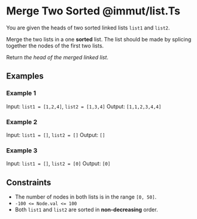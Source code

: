 # Merge Two Sorted @immut/list.Ts

You are given the heads of two sorted linked lists `list1` and `list2`.

Merge the two lists in a one **sorted** list. The list should be made by splicing together the nodes of the first two lists.

Return _the head of the merged linked list_.

## Examples

### Example 1

Input: `list1 = [1,2,4]`, `list2 = [1,3,4]`
Output: `[1,1,2,3,4,4]`

### Example 2

Input: `list1 = []`, `list2 = []`
Output: `[]`

### Example 3

Input: `list1 = []`, `list2 = [0]`
Output: `[0]`

## Constraints

- The number of nodes in both lists is in the range `[0, 50]`.
- `-100 <= Node.val <= 100`
- Both `list1` and `list2` are sorted in **non-decreasing** order.
